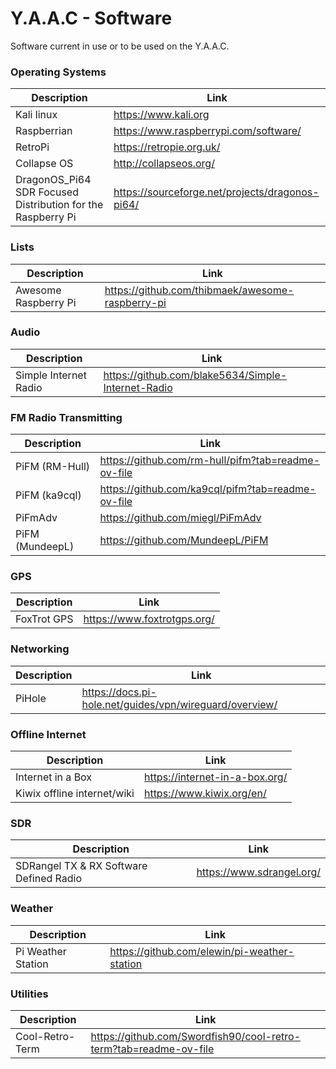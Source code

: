 # Y.A.A.C - Software

Software current in use or to be used on the Y.A.A.C.

<!-- ============================================================ -->

### Operating Systems
Description|Link
---|---
Kali linux | https://www.kali.org
Raspberrian | https://www.raspberrypi.com/software/
RetroPi | https://retropie.org.uk/
Collapse OS | http://collapseos.org/
DragonOS_Pi64 SDR Focused Distribution for the Raspberry Pi | https://sourceforge.net/projects/dragonos-pi64/

<!-- ============================================================ -->

### Lists
Description|Link
---|---
Awesome Raspberry Pi | https://github.com/thibmaek/awesome-raspberry-pi

<!-- ============================================================ -->

### Audio
Description|Link
---|---
Simple Internet Radio | https://github.com/blake5634/Simple-Internet-Radio

<!-- ============================================================ -->

### FM Radio Transmitting
Description|Link
---|---
PiFM (RM-Hull) | https://github.com/rm-hull/pifm?tab=readme-ov-file
PiFM (ka9cql) | https://github.com/ka9cql/pifm?tab=readme-ov-file
PiFmAdv | https://github.com/miegl/PiFmAdv
PiFM (MundeepL) |https://github.com/MundeepL/PiFM

<!-- ============================================================ -->

### GPS
Description|Link
---|---
FoxTrot GPS | https://www.foxtrotgps.org/

<!-- ============================================================ -->

### Networking
Description|Link
---|---
PiHole | https://docs.pi-hole.net/guides/vpn/wireguard/overview/

<!-- ============================================================ -->

### Offline Internet
Description|Link
---|---
Internet in a Box | https://internet-in-a-box.org/            
Kiwix offline internet/wiki | https://www.kiwix.org/en/

<!-- ============================================================ -->

### SDR
Description|Link
---|---
SDRangel TX & RX Software Defined Radio | https://www.sdrangel.org/

<!-- ============================================================ -->

### Weather
Description|Link
---|---
Pi Weather Station | https://github.com/elewin/pi-weather-station

<!-- ============================================================ -->

### Utilities
Description|Link
---|---
Cool-Retro-Term | https://github.com/Swordfish90/cool-retro-term?tab=readme-ov-file
